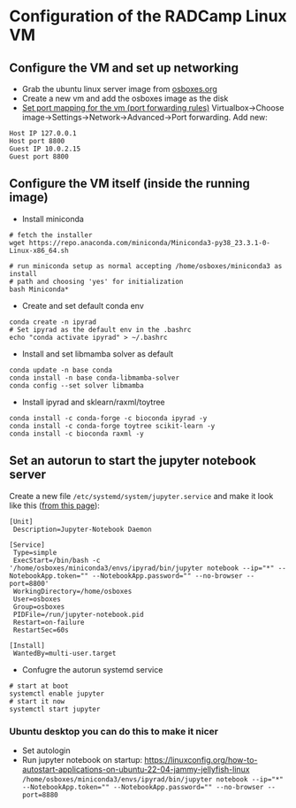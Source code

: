 # Configuration of the RADCamp Linux VM

## Configure the VM and set up networking
* Grab the ubuntu linux server image from [osboxes.org](https://www.osboxes.org/virtualbox-images/)
* Create a new vm and add the osboxes image as the disk
* [Set port mapping for the vm (port forwarding rules)](https://serverfault.com/questions/908615/virtualbox-and-windows-10-cant-connect-to-a-server-hosted-on-virtualbox)
Virtualbox->Choose image->Settings->Network->Advanced->Port forwarding. Add new:
```
Host IP 127.0.0.1
Host port 8800
Guest IP 10.0.2.15
Guest port 8800
```

## Configure the VM itself (inside the running image)
* Install miniconda
```
# fetch the installer
wget https://repo.anaconda.com/miniconda/Miniconda3-py38_23.3.1-0-Linux-x86_64.sh

# run miniconda setup as normal accepting /home/osboxes/miniconda3 as install
# path and choosing 'yes' for initialization
bash Miniconda*
```

* Create and set default conda env
```
conda create -n ipyrad
# Set ipyrad as the default env in the .bashrc
echo "conda activate ipyrad" > ~/.bashrc
```

* Install and set libmamba solver as default
```
conda update -n base conda
conda install -n base conda-libmamba-solver
conda config --set solver libmamba
```

* Install ipyrad and sklearn/raxml/toytree
```
conda install -c conda-forge -c bioconda ipyrad -y
conda install -c conda-forge toytree scikit-learn -y
conda install -c bioconda raxml -y
```

## Set an autorun to start the jupyter notebook server

Create a new file `/etc/systemd/system/jupyter.service` and make it look like
this ([from this page](https://towardsdatascience.com/run-jupyter-notebook-as-a-background-service-on-ubuntu-c5d6298ed1e)):
```
[Unit]
 Description=Jupyter-Notebook Daemon

[Service]
 Type=simple
 ExecStart=/bin/bash -c '/home/osboxes/miniconda3/envs/ipyrad/bin/jupyter notebook --ip="*" --NotebookApp.token="" --NotebookApp.password="" --no-browser --port=8800'
 WorkingDirectory=/home/osboxes
 User=osboxes
 Group=osboxes
 PIDFile=/run/jupyter-notebook.pid
 Restart=on-failure
 RestartSec=60s

[Install]
 WantedBy=multi-user.target
```

* Confugre the autorun systemd service
```
# start at boot
systemctl enable jupyter
# start it now
systemctl start jupyter
```

### Ubuntu desktop you can do this to make it nicer
* Set autologin
* Run jupyter notebook on startup:
https://linuxconfig.org/how-to-autostart-applications-on-ubuntu-22-04-jammy-jellyfish-linux
`/home/osboxes/miniconda3/envs/ipyrad/bin/jupyter notebook --ip="*" --NotebookApp.token="" --NotebookApp.password="" --no-browser --port=8880`


